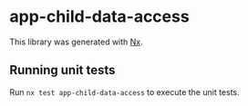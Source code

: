 # app-child-data-access

This library was generated with [Nx](https://nx.dev).

## Running unit tests

Run `nx test app-child-data-access` to execute the unit tests.
